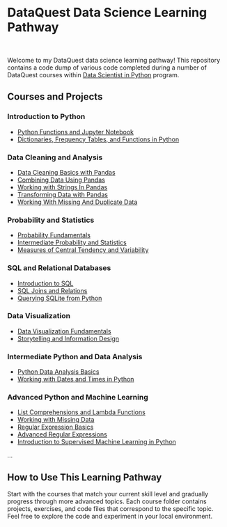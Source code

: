 <br>

# DataQuest Data Science Learning Pathway

<br>

Welcome to my DataQuest data science learning pathway! This repository contains a code dump of various code completed during a number of DataQuest courses within [Data Scientist in Python](https://app.dataquest.io/learning-path/data-scientist/v1/) program. 

## Courses and Projects

### Introduction to Python

- [Python Functions and Jupyter Notebook](python-functions-and-learn-jupyter-notebook/)
- [Dictionaries, Frequency Tables, and Functions in Python](dictionaries-frequency-tables-and-functions-in-python/)

### Data Cleaning and Analysis

- [Data Cleaning Basics with Pandas](pandas-fundamentals/Data%20Cleaning%20Basics-293.py)
- [Combining Data Using Pandas](python-datacleaning/Combining%20Data%20Using%20Pandas-344.py)
- [Working with Strings In Pandas](python-datacleaning/Working%20with%20Strings%20In%20Pandas-346.py)
- [Transforming Data with Pandas](python-datacleaning/Transforming%20Data%20with%20Pandas-345.py)
- [Working With Missing And Duplicate Data](python-datacleaning/Working%20With%20Missing%20And%20Duplicate%20Data-347.py)

### Probability and Statistics

- [Probability Fundamentals](probability-fundamentals/)
- [Intermediate Probability and Statistics](probability-statistics-intermediate/)
- [Measures of Central Tendency and Variability](statistics-intermediate/)

### SQL and Relational Databases

- [Introduction to SQL](sql-fundamentals/)
- [SQL Joins and Relations](sql-joins-relations/)
- [Querying SQLite from Python](sql-joins-relations/Querying%20SQLite%20from%20Python-256.py)

### Data Visualization

- [Data Visualization Fundamentals](data-visualization-fundamentals/)
- [Storytelling and Information Design](storytelling-information-design/)

### Intermediate Python and Data Analysis

- [Python Data Analysis Basics](python-for-data-science-intermediate/Python%20Data%20Analysis%20Basics-331.py)
- [Working with Dates and Times in Python](python-for-data-science-intermediate/Working%20with%20Dates%20and%20Times%20in%20Python-353.py)

### Advanced Python and Machine Learning

- [List Comprehensions and Lambda Functions](python-data-cleaning-advanced/List%20Comprehensions%20and%20Lambda%20Functions-355.py)
- [Working with Missing Data](python-data-cleaning-advanced/Working%20with%20Missing%20Data-370.py)
- [Regular Expression Basics](python-data-cleaning-advanced/Regular%20Expression%20Basics-354.py)
- [Advanced Regular Expressions](python-data-cleaning-advanced/Advanced%20Regular%20Expressions-369.py)
- [Introduction to Supervised Machine Learning in Python](introduction-to-supervised-machine-learning-in-python/)

...

## How to Use This Learning Pathway

Start with the courses that match your current skill level and gradually progress through more advanced topics. Each course folder contains projects, exercises, and code files that correspond to the specific topic. Feel free to explore the code and experiment in your local environment.


